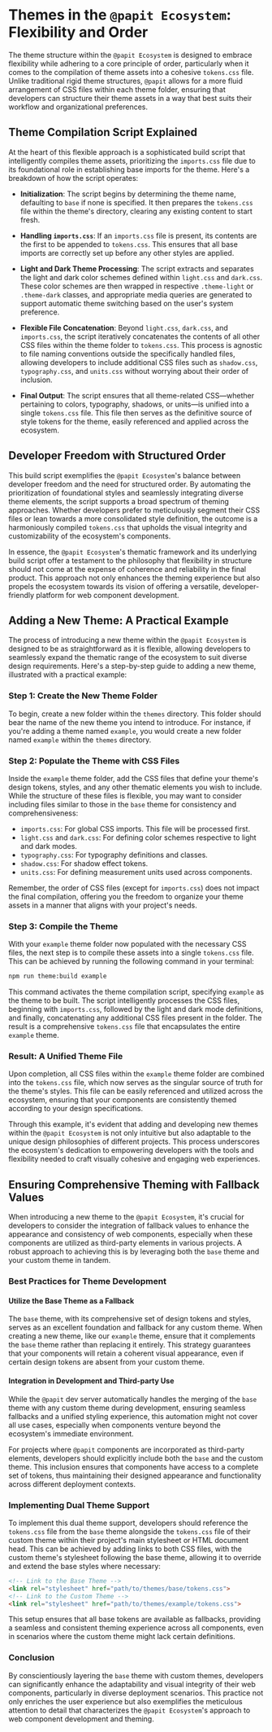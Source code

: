 # Themes in the `@papit Ecosystem`: Flexibility and Order

The theme structure within the `@papit Ecosystem` is designed to embrace flexibility while adhering to a core principle of order, particularly when it comes to the compilation of theme assets into a cohesive `tokens.css` file. Unlike traditional rigid theme structures, `@papit` allows for a more fluid arrangement of CSS files within each theme folder, ensuring that developers can structure their theme assets in a way that best suits their workflow and organizational preferences.

## Theme Compilation Script Explained

At the heart of this flexible approach is a sophisticated build script that intelligently compiles theme assets, prioritizing the `imports.css` file due to its foundational role in establishing base imports for the theme. Here's a breakdown of how the script operates:

- **Initialization**: The script begins by determining the theme name, defaulting to `base` if none is specified. It then prepares the `tokens.css` file within the theme's directory, clearing any existing content to start fresh.

- **Handling `imports.css`**: If an `imports.css` file is present, its contents are the first to be appended to `tokens.css`. This ensures that all base imports are correctly set up before any other styles are applied.

- **Light and Dark Theme Processing**: The script extracts and separates the light and dark color schemes defined within `light.css` and `dark.css`. These color schemes are then wrapped in respective `.theme-light` or `.theme-dark` classes, and appropriate media queries are generated to support automatic theme switching based on the user's system preference.

- **Flexible File Concatenation**: Beyond `light.css`, `dark.css`, and `imports.css`, the script iteratively concatenates the contents of all other CSS files within the theme folder to `tokens.css`. This process is agnostic to file naming conventions outside the specifically handled files, allowing developers to include additional CSS files such as `shadow.css`, `typography.css`, and `units.css` without worrying about their order of inclusion.

- **Final Output**: The script ensures that all theme-related CSS—whether pertaining to colors, typography, shadows, or units—is unified into a single `tokens.css` file. This file then serves as the definitive source of style tokens for the theme, easily referenced and applied across the ecosystem.

## Developer Freedom with Structured Order

This build script exemplifies the `@papit Ecosystem`'s balance between developer freedom and the need for structured order. By automating the prioritization of foundational styles and seamlessly integrating diverse theme elements, the script supports a broad spectrum of theming approaches. Whether developers prefer to meticulously segment their CSS files or lean towards a more consolidated style definition, the outcome is a harmoniously compiled `tokens.css` that upholds the visual integrity and customizability of the ecosystem's components.

In essence, the `@papit Ecosystem`'s thematic framework and its underlying build script offer a testament to the philosophy that flexibility in structure should not come at the expense of coherence and reliability in the final product. This approach not only enhances the theming experience but also propels the ecosystem towards its vision of offering a versatile, developer-friendly platform for web component development.

## Adding a New Theme: A Practical Example

The process of introducing a new theme within the `@papit Ecosystem` is designed to be as straightforward as it is flexible, allowing developers to seamlessly expand the thematic range of the ecosystem to suit diverse design requirements. Here's a step-by-step guide to adding a new theme, illustrated with a practical example:

### Step 1: Create the New Theme Folder

To begin, create a new folder within the `themes` directory. This folder should bear the name of the new theme you intend to introduce. For instance, if you're adding a theme named `example`, you would create a new folder named `example` within the `themes` directory.

### Step 2: Populate the Theme with CSS Files

Inside the `example` theme folder, add the CSS files that define your theme's design tokens, styles, and any other thematic elements you wish to include. While the structure of these files is flexible, you may want to consider including files similar to those in the `base` theme for consistency and comprehensiveness:

- `imports.css`: For global CSS imports. This file will be processed first.
- `light.css` and `dark.css`: For defining color schemes respective to light and dark modes.
- `typography.css`: For typography definitions and classes.
- `shadow.css`: For shadow effect tokens.
- `units.css`: For defining measurement units used across components.

Remember, the order of CSS files (except for `imports.css`) does not impact the final compilation, offering you the freedom to organize your theme assets in a manner that aligns with your project's needs.

### Step 3: Compile the Theme

With your `example` theme folder now populated with the necessary CSS files, the next step is to compile these assets into a single `tokens.css` file. This can be achieved by running the following command in your terminal:

```bash
npm run theme:build example
```

This command activates the theme compilation script, specifying `example` as the theme to be built. The script intelligently processes the CSS files, beginning with `imports.css`, followed by the light and dark mode definitions, and finally, concatenating any additional CSS files present in the folder. The result is a comprehensive `tokens.css` file that encapsulates the entire `example` theme.

### Result: A Unified Theme File

Upon completion, all CSS files within the `example` theme folder are combined into the `tokens.css` file, which now serves as the singular source of truth for the theme's styles. This file can be easily referenced and utilized across the ecosystem, ensuring that your components are consistently themed according to your design specifications.

Through this example, it's evident that adding and developing new themes within the `@papit Ecosystem` is not only intuitive but also adaptable to the unique design philosophies of different projects. This process underscores the ecosystem's dedication to empowering developers with the tools and flexibility needed to craft visually cohesive and engaging web experiences.

## Ensuring Comprehensive Theming with Fallback Values

When introducing a new theme to the `@papit Ecosystem`, it's crucial for developers to consider the integration of fallback values to enhance the appearance and consistency of web components, especially when these components are utilized as third-party elements in various projects. A robust approach to achieving this is by leveraging both the `base` theme and your custom theme in tandem.

### Best Practices for Theme Development

#### Utilize the Base Theme as a Fallback

The `base` theme, with its comprehensive set of design tokens and styles, serves as an excellent foundation and fallback for any custom theme. When creating a new theme, like our `example` theme, ensure that it complements the `base` theme rather than replacing it entirely. This strategy guarantees that your components will retain a coherent visual appearance, even if certain design tokens are absent from your custom theme.

#### Integration in Development and Third-party Use

While the `@papit` dev server automatically handles the merging of the `base` theme with any custom theme during development, ensuring seamless fallbacks and a unified styling experience, this automation might not cover all use cases, especially when components venture beyond the ecosystem's immediate environment.

For projects where `@papit` components are incorporated as third-party elements, developers should explicitly include both the `base` and the custom theme. This inclusion ensures that components have access to a complete set of tokens, thus maintaining their designed appearance and functionality across different deployment contexts.

### Implementing Dual Theme Support

To implement this dual theme support, developers should reference the `tokens.css` file from the `base` theme alongside the `tokens.css` file of their custom theme within their project's main stylesheet or HTML document head. This can be achieved by adding links to both CSS files, with the custom theme's stylesheet following the base theme, allowing it to override and extend the base styles where necessary:

```html
<!-- Link to the Base Theme -->
<link rel="stylesheet" href="path/to/themes/base/tokens.css">
<!-- Link to the Custom Theme -->
<link rel="stylesheet" href="path/to/themes/example/tokens.css">
```

This setup ensures that all base tokens are available as fallbacks, providing a seamless and consistent theming experience across all components, even in scenarios where the custom theme might lack certain definitions.

### Conclusion

By conscientiously layering the `base` theme with custom themes, developers can significantly enhance the adaptability and visual integrity of their web components, particularly in diverse deployment scenarios. This practice not only enriches the user experience but also exemplifies the meticulous attention to detail that characterizes the `@papit Ecosystem`'s approach to web component development and theming.
